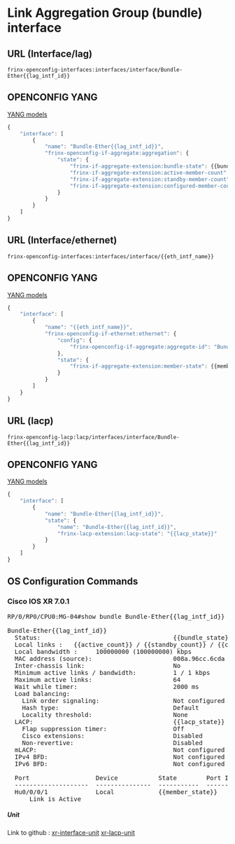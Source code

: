 # Link Aggregation Group (bundle) interface

## URL (Interface/lag)

```
frinx-openconfig-interfaces:interfaces/interface/Bundle-Ether{{lag_intf_id}}
```

## OPENCONFIG YANG

[YANG models](https://github.com/FRINXio/openconfig/tree/master/interfaces/src/main/yang)

```javascript
{
    "interface": [
        {
            "name": "Bundle-Ether{{lag_intf_id}}",
            "frinx-openconfig-if-aggregate:aggregation": {
                "state": {
                    "frinx-if-aggregate-extension:bundle-state": {{bundle_state}},
                    "frinx-if-aggregate-extension:active-member-count": {{active_count}},
                    "frinx-if-aggregate-extension:standby-member-count": {{standby_count}},
                    "frinx-if-aggregate-extension:configured-member-count": {{configured_count}}
                }
            }
        }
    ]
}
```

## URL (Interface/ethernet)

```
frinx-openconfig-interfaces:interfaces/interface/{{eth_intf_name}}
```

## OPENCONFIG YANG

[YANG models](https://github.com/FRINXio/openconfig/tree/master/interfaces/src/main/yang)

```javascript
{
    "interface": [
        {
            "name": "{{eth_intf_name}}",
            "frinx-openconfig-if-ethernet:ethernet": {
                "config": {
                    "frinx-openconfig-if-aggregate:aggregate-id": "Bundle-Ether{{lag_intf_id}}"
                },
                "state": {
                    "frinx-if-aggregate-extension:member-state": {{member_state}}
                }
            }
        ]
    }
}
```

## URL (lacp)

```
frinx-openconfig-lacp:lacp/interfaces/interface/Bundle-Ether{{lag_intf_id}}
```

## OPENCONFIG YANG

[YANG models](https://github.com/FRINXio/openconfig/tree/master/lacp/src/main/yang)

```javascript
{
    "interface": [
        {
            "name": "Bundle-Ether{{lag_intf_id}}",
            "state": {
                "name": "Bundle-Ether{{lag_intf_id}}",
                "frinx-lacp-extension:lacp-state": "{{lacp_state}}"
            }
        }
    ]
}
```

## OS Configuration Commands

### Cisco IOS XR 7.0.1

<pre>
RP/0/RP0/CPU0:MG-04#show bundle Bundle-Ether{{lag_intf_id}}

Bundle-Ether{{lag_intf_id}}
  Status:                                    {{bundle_state}}
  Local links <active/standby/configured>:   {{active_count}} / {{standby_count}} / {{configured_count}}
  Local bandwidth <effective/available>:     100000000 (100000000) kbps
  MAC address (source):                      008a.96cc.6cda (Chassis pool)
  Inter-chassis link:                        No
  Minimum active links / bandwidth:          1 / 1 kbps
  Maximum active links:                      64
  Wait while timer:                          2000 ms
  Load balancing:
    Link order signaling:                    Not configured
    Hash type:                               Default
    Locality threshold:                      None
  LACP:                                      {{lacp_state}}
    Flap suppression timer:                  Off
    Cisco extensions:                        Disabled
    Non-revertive:                           Disabled
  mLACP:                                     Not configured
  IPv4 BFD:                                  Not configured
  IPv6 BFD:                                  Not configured

  Port                  Device           State        Port ID         B/W, kbps
  --------------------  ---------------  -----------  --------------  ----------
  Hu0/0/0/1             Local            {{member_state}}       0x8000, 0x0001   100000000
      Link is Active
</pre>


##### Unit

Link to github : [xr-interface-unit](https://github.com/FRINXio/unitopo-units/tree/master/xr/xr-7-interface-unit)
[xr-lacp-unit](https://github.com/FRINXio/unitopo-units/tree/master/xr/xr-7-lacp-unit)
